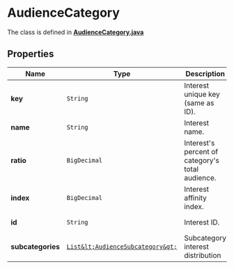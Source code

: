

# AudienceCategory

The class is defined in **[AudienceCategory.java](../../src/main/java/org/openapitools/model/AudienceCategory.java)**

## Properties

Name | Type | Description | Notes
------------ | ------------- | ------------- | -------------
**key** | `String` | Interest unique key (same as ID). |  [optional property]
**name** | `String` | Interest name. |  [optional property]
**ratio** | `BigDecimal` | Interest&#39;s percent of category&#39;s total audience. |  [optional property]
**index** | `BigDecimal` | Interest affinity index. |  [optional property]
**id** | `String` | Interest ID. |  [optional property]
**subcategories** | [`List&lt;AudienceSubcategory&gt;`](AudienceSubcategory.md) | Subcategory interest distribution |  [optional property]








